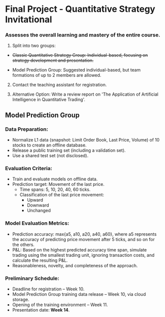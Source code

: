 # Final Project - Quantitative Strategy Invitational

### Assesses the overall learning and mastery of the entire course.

1. Split into two groups:

- ~~Classic Quantitative Strategy Group: Individual-based, focusing on strategy development and presentation.~~

- Model Prediction Group: Suggested individual-based, but team formations of up to 2 members are allowed.

2. Contact the teaching assistant for registration.

3. Alternative Option: Write a review report on 'The Application of Artificial Intelligence in Quantitative Trading'.

##  Model Prediction Group

### Data Preparation:

- Normalize L1 data (snapshot: Limit Order Book, Last Price, Volume) of 10 stocks to create an offline database.
- Release a public training set (including a validation set).
- Use a shared test set (not disclosed).

### Evaluation Criteria:

- Train and evaluate models on offline data.
- Prediction target: Movement of the last price.
  - Time spans: 5, 10, 20, 40, 60 ticks.
  - Classification of the last price movement:
    - Upward
    - Downward
    - Unchanged

### Model Evaluation Metrics:

- Prediction accuracy: max{a5, a10, a20, a40, a60}, where a5 represents the accuracy of predicting price movement after 5 ticks, and so on for the others.
- P&L: Based on the highest predicted accuracy time span, simulate trading using the smallest trading unit, ignoring transaction costs, and calculate the resulting P&L.
- Reasonableness, novelty, and completeness of the approach.

### Preliminary Schedule:

- Deadline for registration – Week 10.
- Model Prediction Group training data release – Week 10, via cloud storage.
- Opening of the training environment – Week 11.
- Presentation date: **Week 14**.